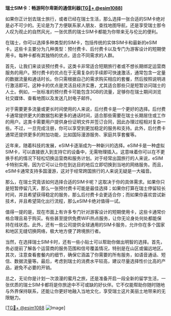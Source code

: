 **瑞士SIM卡：畅游阿尔卑斯的通信利器[[TG💪+ @esim1088](https://t.me/s/esim1088)]**

如果你正计划去瑞士旅行，或者已经在瑞士生活，那么选择一张合适的SIM卡绝对是必不可少的。无论是为了方便联系家人朋友、查找地图导航，还是享受瑞士那令人叹为观止的自然风光，一张优质的瑞士SIM卡都能为你带来无与伦比的便利。

在瑞士，你可以选择多种类型的SIM卡，包括传统的实体SIM卡和最新的eSIM卡。这些卡主要分为几种类型：预付费卡、后付费卡以及专门为游客设计的短期使用卡。每种卡都有其独特的优点，适合不同需求的人群。

首先，让我们来谈谈预付费卡。这类卡非常适合短期旅行者或不想长期绑定运营商服务的用户。预付费卡的优点在于无需复杂的手续即可快速激活，通常包含一定量的数据流量和通话时长。你只需根据自己的需求购买相应的套餐，然后按照说明进行激活即可。这种卡的优点是灵活且经济实惠，尤其适合那些只是短暂访问瑞士的人士。例如，一张标准的预付费卡可能包含3GB的流量，足够你在瑞士期间浏览社交媒体、查看地图以及发送几封电子邮件。

对于需要更多流量或更长时间使用的人来说，后付费卡是一个更好的选择。后付费卡通常提供更大的数据包和更多的通话时间，适合那些需要在瑞士长期居住或工作的用户。这类卡需要用户提供身份证明文件并签订合同，因此办理过程相对复杂一些。不过，一旦完成注册，你可以享受到更加稳定的服务和支持。此外，后付费卡通常还提供更多的附加功能，比如国际漫游服务、家庭共享套餐等。

近年来，随着科技的发展，eSIM卡逐渐成为一种新兴的选择。eSIM卡是一种虚拟SIM卡，可以直接嵌入到支持它的设备中，无需物理插入。这意味着你可以在不更换手机的情况下轻松切换运营商和服务计划。对于经常出国旅行的人来说，eSIM卡特别实用，因为它可以让你在到达目的地后立即切换到当地的网络服务。而且，eSIM卡通常支持多国漫游，这对于经常跨国旅行的人来说无疑是一大福音。

那么，在瑞士究竟该如何选择合适的SIM卡呢？这取决于你的具体需求。如果你只是短暂停留几天，那么一张预付费卡可能是最佳选择；如果你打算在瑞士停留较长时间，并且希望获得稳定的服务，那么后付费卡会更适合你；而如果你喜欢尝试新技术，并且希望简化出行流程，那么eSIM卡绝对值得一试。

值得一提的是，现在市面上有许多专门针对游客设计的短期使用卡，这些卡通常价格合理且易于购买。有些甚至提供免费WiFi热点服务，让你无论身处何处都能保持在线状态。此外，还有一些公司提供全球通用的SIM卡服务，允许你在多个国家和地区无缝切换网络，极大地方便了跨境旅行者。

当然，在选择瑞士SIM卡时，还有一些小贴士可以帮助你做出明智的选择。首先，务必提前了解各个运营商的服务范围和信号覆盖情况，特别是在山区或偏远地区。其次，注意查看套餐内的细节，确保它涵盖了你需要的所有服务，如语音通话、短信、数据流量等。最后，考虑到瑞士的消费水平较高，建议尽量选择性价比高的产品，避免不必要的开销。

总之，无论你是计划一次浪漫的蜜月之旅，还是准备开启一段全新的留学生活，一张优质的瑞士SIM卡都将是你旅途中不可或缺的好伙伴。它不仅能帮助你随时随地与外界保持联系，还能让你更好地融入当地文化，享受瑞士这片美丽土地带来的无限魅力。

[[TG💪+ @esim1088](https://t.me/s/esim1088) ![Image](https://i.postimg.cc/4NQfJmqS/Snipaste-2025-05-13-00-14-12.png)]